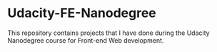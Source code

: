 # Udacity-FE-Nanodegree
This repository contains projects that I have done during the Udacity Nanodegree course for Front-end Web development.
